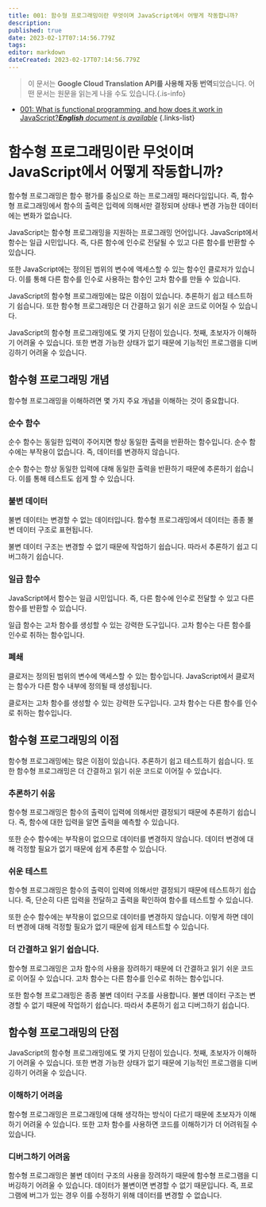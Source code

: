 ```yaml
---
title: 001: 함수형 프로그래밍이란 무엇이며 JavaScript에서 어떻게 작동합니까?
description: 
published: true
date: 2023-02-17T07:14:56.779Z
tags: 
editor: markdown
dateCreated: 2023-02-17T07:14:56.779Z
---
```


> 이 문서는 **Google Cloud Translation API를 사용해 자동 번역**되었습니다.
어떤 문서는 원문을 읽는게 나을 수도 있습니다.{.is-info}



- [001: What is functional programming, and how does it work in JavaScript?***English** document is available*](/en/Knowledge-base/Functional_JavaScript/Learning/001-what-is-functional-programming-and-how-does-it-work-in-javascript)
{.links-list}


# 함수형 프로그래밍이란 무엇이며 JavaScript에서 어떻게 작동합니까?

함수형 프로그래밍은 함수 평가를 중심으로 하는 프로그래밍 패러다임입니다. 즉, 함수형 프로그래밍에서 함수의 출력은 입력에 의해서만 결정되며 상태나 변경 가능한 데이터에는 변화가 없습니다.

JavaScript는 함수형 프로그래밍을 지원하는 프로그래밍 언어입니다. JavaScript에서 함수는 일급 시민입니다. 즉, 다른 함수에 인수로 전달될 수 있고 다른 함수를 반환할 수 있습니다.

또한 JavaScript에는 정의된 범위의 변수에 액세스할 수 있는 함수인 클로저가 있습니다. 이를 통해 다른 함수를 인수로 사용하는 함수인 고차 함수를 만들 수 있습니다.

JavaScript의 함수형 프로그래밍에는 많은 이점이 있습니다. 추론하기 쉽고 테스트하기 쉽습니다. 또한 함수형 프로그래밍은 더 간결하고 읽기 쉬운 코드로 이어질 수 있습니다.

JavaScript의 함수형 프로그래밍에도 몇 가지 단점이 있습니다. 첫째, 초보자가 이해하기 어려울 수 있습니다. 또한 변경 가능한 상태가 없기 때문에 기능적인 프로그램을 디버깅하기 어려울 수 있습니다.

## 함수형 프로그래밍 개념

함수형 프로그래밍을 이해하려면 몇 가지 주요 개념을 이해하는 것이 중요합니다.

### 순수 함수

순수 함수는 동일한 입력이 주어지면 항상 동일한 출력을 반환하는 함수입니다. 순수 함수에는 부작용이 없습니다. 즉, 데이터를 변경하지 않습니다.

 순수 함수는 항상 동일한 입력에 대해 동일한 출력을 반환하기 때문에 추론하기 쉽습니다. 이를 통해 테스트도 쉽게 할 수 있습니다.

### 불변 데이터

불변 데이터는 변경할 수 없는 데이터입니다. 함수형 프로그래밍에서 데이터는 종종 불변 데이터 구조로 표현됩니다.

불변 데이터 구조는 변경할 수 없기 때문에 작업하기 쉽습니다. 따라서 추론하기 쉽고 디버그하기 쉽습니다.

### 일급 함수

JavaScript에서 함수는 일급 시민입니다. 즉, 다른 함수에 인수로 전달할 수 있고 다른 함수를 반환할 수 있습니다.

일급 함수는 고차 함수를 생성할 수 있는 강력한 도구입니다. 고차 함수는 다른 함수를 인수로 취하는 함수입니다.

### 폐쇄

클로저는 정의된 범위의 변수에 액세스할 수 있는 함수입니다. JavaScript에서 클로저는 함수가 다른 함수 내부에 정의될 때 생성됩니다.

클로저는 고차 함수를 생성할 수 있는 강력한 도구입니다. 고차 함수는 다른 함수를 인수로 취하는 함수입니다.

## 함수형 프로그래밍의 이점

함수형 프로그래밍에는 많은 이점이 있습니다. 추론하기 쉽고 테스트하기 쉽습니다. 또한 함수형 프로그래밍은 더 간결하고 읽기 쉬운 코드로 이어질 수 있습니다.

### 추론하기 쉬움

함수형 프로그래밍은 함수의 출력이 입력에 의해서만 결정되기 때문에 추론하기 쉽습니다. 즉, 함수에 대한 입력을 알면 출력을 예측할 수 있습니다.

또한 순수 함수에는 부작용이 없으므로 데이터를 변경하지 않습니다. 데이터 변경에 대해 걱정할 필요가 없기 때문에 쉽게 추론할 수 있습니다.

### 쉬운 테스트

함수형 프로그래밍은 함수의 출력이 입력에 의해서만 결정되기 때문에 테스트하기 쉽습니다. 즉, 단순히 다른 입력을 전달하고 출력을 확인하여 함수를 테스트할 수 있습니다.

또한 순수 함수에는 부작용이 없으므로 데이터를 변경하지 않습니다. 이렇게 하면 데이터 변경에 대해 걱정할 필요가 없기 때문에 쉽게 테스트할 수 있습니다.

### 더 간결하고 읽기 쉽습니다.

함수형 프로그래밍은 고차 함수의 사용을 장려하기 때문에 더 간결하고 읽기 쉬운 코드로 이어질 수 있습니다. 고차 함수는 다른 함수를 인수로 취하는 함수입니다.

또한 함수형 프로그래밍은 종종 불변 데이터 구조를 사용합니다. 불변 데이터 구조는 변경할 수 없기 때문에 작업하기 쉽습니다. 따라서 추론하기 쉽고 디버그하기 쉽습니다.

## 함수형 프로그래밍의 단점

JavaScript의 함수형 프로그래밍에도 몇 가지 단점이 있습니다. 첫째, 초보자가 이해하기 어려울 수 있습니다. 또한 변경 가능한 상태가 없기 때문에 기능적인 프로그램을 디버깅하기 어려울 수 있습니다.

### 이해하기 어려움

함수형 프로그래밍은 프로그래밍에 대해 생각하는 방식이 다르기 때문에 초보자가 이해하기 어려울 수 있습니다. 또한 고차 함수를 사용하면 코드를 이해하기가 더 어려워질 수 있습니다.

### 디버그하기 어려움

함수형 프로그래밍은 불변 데이터 구조의 사용을 장려하기 때문에 함수형 프로그램을 디버깅하기 어려울 수 있습니다. 데이터가 불변이면 변경할 수 없기 때문입니다. 즉, 프로그램에 버그가 있는 경우 이를 수정하기 위해 데이터를 변경할 수 없습니다.